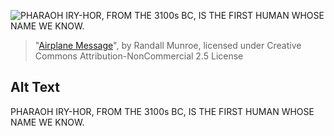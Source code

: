 ![PHARAOH IRY-HOR, FROM THE 3100s BC, IS THE FIRST HUMAN WHOSE NAME WE KNOW.](https://imgs.xkcd.com/comics/airplane_message.png)
> "[Airplane Message](https://xkcd.com/1355/)", by Randall Munroe, licensed under Creative Commons Attribution-NonCommercial 2.5 License

## Alt Text
PHARAOH IRY-HOR, FROM THE 3100s BC, IS THE FIRST HUMAN WHOSE NAME WE KNOW.
